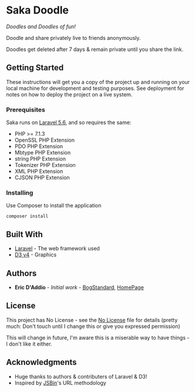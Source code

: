 # Saka Doodle

*Doodles and Doodles of fun!*

Doodle and share privately live to friends anonymously.

Doodles get deleted after 7 days & remain private until you share the link.


## Getting Started

These instructions will get you a copy of the project up and running on your local machine for development and testing purposes. See deployment for notes on how to deploy the project on a live system.

### Prerequisites

Saka runs on [Laravel 5.6](https://laravel.com/docs/5.6/installation), and so requires the same:

- PHP >= 7.1.3
- OpenSSL PHP Extension
- PDO PHP Extension
- Mbtype PHP Extension
- string PHP Extension
- Tokenizer PHP Extension
- XML PHP Extension
- CJSON PHP Extension

### Installing

Use Composer to install the application

```
composer install
```


## Built With

* [Laravel](https://laravel.com/docs/5.6/installation) - The web framework used
* [D3 v4](https://d3js.org/) - Graphics

## Authors

* **Eric D'Addio** - *Initial work* - [BogStandard](https://github.com/BogStandard), [HomePage](http://ericdaddio.co.uk)

## License

This project has No License - see the [No License](https://choosealicense.com/no-permission/) file for details (pretty much: Don't touch until I change this or give you expressed permission)

This will change in future, I'm aware this is a miserable way to have things - I don't like it either.

## Acknowledgments

* Huge thanks to authors & contributers of Laravel & D3!
* Inspired by [JSBin](http://jsbin.com)'s URL methodology
